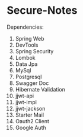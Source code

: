 # Secure-Notes

Dependencies:

1) Spring Web
2) DevTools
3) Spring Security
4) Lombok
5) Data Jpa
6) MySql
7) Postgresql
7) Swagger Doc
8) Hibernate Validation
9) jjwt-api
10) jjwt-impl
11) jjwt-jackson
12) Starter Mail
13) Oauth2 Client
14) Google Auth